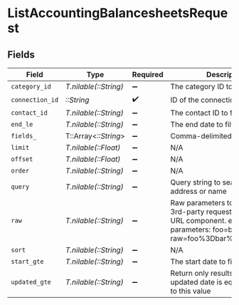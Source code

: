# ListAccountingBalancesheetsRequest


## Fields

| Field                                                                                                                                            | Type                                                                                                                                             | Required                                                                                                                                         | Description                                                                                                                                      |
| ------------------------------------------------------------------------------------------------------------------------------------------------ | ------------------------------------------------------------------------------------------------------------------------------------------------ | ------------------------------------------------------------------------------------------------------------------------------------------------ | ------------------------------------------------------------------------------------------------------------------------------------------------ |
| `category_id`                                                                                                                                    | *T.nilable(::String)*                                                                                                                            | :heavy_minus_sign:                                                                                                                               | The category ID to filter by                                                                                                                     |
| `connection_id`                                                                                                                                  | *::String*                                                                                                                                       | :heavy_check_mark:                                                                                                                               | ID of the connection                                                                                                                             |
| `contact_id`                                                                                                                                     | *T.nilable(::String)*                                                                                                                            | :heavy_minus_sign:                                                                                                                               | The contact ID to filter by                                                                                                                      |
| `end_le`                                                                                                                                         | *T.nilable(::String)*                                                                                                                            | :heavy_minus_sign:                                                                                                                               | The end date to filter by                                                                                                                        |
| `fields_`                                                                                                                                        | T::Array<*::String*>                                                                                                                             | :heavy_minus_sign:                                                                                                                               | Comma-delimited fields to return                                                                                                                 |
| `limit`                                                                                                                                          | *T.nilable(::Float)*                                                                                                                             | :heavy_minus_sign:                                                                                                                               | N/A                                                                                                                                              |
| `offset`                                                                                                                                         | *T.nilable(::Float)*                                                                                                                             | :heavy_minus_sign:                                                                                                                               | N/A                                                                                                                                              |
| `order`                                                                                                                                          | *T.nilable(::String)*                                                                                                                            | :heavy_minus_sign:                                                                                                                               | N/A                                                                                                                                              |
| `query`                                                                                                                                          | *T.nilable(::String)*                                                                                                                            | :heavy_minus_sign:                                                                                                                               | Query string to search. eg. email address or name                                                                                                |
| `raw`                                                                                                                                            | *T.nilable(::String)*                                                                                                                            | :heavy_minus_sign:                                                                                                                               | Raw parameters to include in the 3rd-party request. Encoded as a URL component. eg. raw parameters: foo=bar&zoo=bar -> raw=foo%3Dbar%26zoo%3Dbar |
| `sort`                                                                                                                                           | *T.nilable(::String)*                                                                                                                            | :heavy_minus_sign:                                                                                                                               | N/A                                                                                                                                              |
| `start_gte`                                                                                                                                      | *T.nilable(::String)*                                                                                                                            | :heavy_minus_sign:                                                                                                                               | The start date to filter by                                                                                                                      |
| `updated_gte`                                                                                                                                    | *T.nilable(::String)*                                                                                                                            | :heavy_minus_sign:                                                                                                                               | Return only results whose updated date is equal or greater to this value                                                                         |